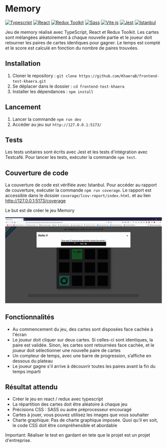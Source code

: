 # Memory 

[![Typescript](https://img.shields.io/badge/typescript-^4.3.5-007ACC?logo=typescript&logoColor=white)](https://www.typescriptlang.org/)
[![React](https://img.shields.io/badge/react-^17.0.2-61DAFB?logo=react&logoColor=white)](https://reactjs.org/)
[![Redux Toolkit](https://img.shields.io/badge/redux_toolkit-^1.6.1-764ABC?logo=redux&logoColor=white)](https://redux-toolkit.js.org/)
[![Sass](https://img.shields.io/badge/sass-^1.35.1-CC6699?logo=sass&logoColor=white)](https://sass-lang.com/)
[![Vite.js](https://img.shields.io/badge/vite-^2.6.1-646CFF?logo=vite&logoColor=white)](https://vitejs.dev/)
[![Jest](https://img.shields.io/badge/jest-^27.4.5-C21325?logo=jest&logoColor=white)](https://jestjs.io/)
[![Istanbul](https://img.shields.io/badge/istanbul-^16.0.2-F44A2E?logo=istanbul&logoColor=white)](https://istanbul.js.org/)

Jeu de memory réalisé avec TypeScript, React et Redux Toolkit. Les cartes sont mélangées aléatoirement à chaque nouvelle partie et le joueur doit retourner les paires de cartes identiques pour gagner. Le temps est compté et le score est calculé en fonction du nombre de paires trouvées.

## Installation

1. Cloner le repository : `git clone https://github.com/KhaeraB/frontend-test-khaera.git`
2. Se déplacer dans le dossier : `cd frontend-test-khaera`
3. Installer les dépendances : `npm install`

## Lancement

1. Lancer la commande `npm run dev`
2. Accéder au jeu sur `http://127.0.0.1:5173/`

## Tests

Les tests unitaires sont écrits avec Jest et les tests d'intégration avec Testcafé. Pour lancer les tests, exécuter la commande `npm test`.

## Couverture de code

La couverture de code est vérifiée avec Istanbul. Pour accéder au rapport de couverture, exécuter la commande `npm run coverage`. Le rapport est accessible dans le dossier `coverage/lcov-report/index.html`. et au lien http://127.0.0.1:5173/coverage

Le but est de créer le jeu Memory

![gif demo](./demo.gif)

## Fonctionnalités
- Au commencement du jeu, des cartes sont disposées face cachée à l'écran
- Le joueur doit cliquer sur deux cartes. Si celles-ci sont identiques, la paire est validée. Sinon, les cartes sont retournées face cachée, et le joueur doit sélectionner une nouvelle paire de cartes
- Un compteur de temps, avec une barre de progression, s’affiche en dessous du plateau
- Le joueur gagne s'il arrive à découvrir toutes les paires avant la fin du temps imparti

## Résultat attendu
- Créer le jeu en react / redux avec typescript
- La répartition des cartes doit être aléatoire à chaque jeu
- Précisions CSS : SASS ou autre préprocesseur encouragé
- Cartes à jouer, vous pouvez utilisez les images que vous souhaiter
- Charte graphique: Pas de charte graphique imposée. Quoi qu’il en soit, le code CSS doit être compréhensible et abordable


Important: Réaliser le test en gardant en tete que le projet est un projet d'entreprise.
